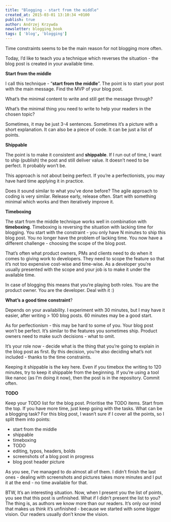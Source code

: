 ```yaml
---
title: "Blogging - start from the middle"
created_at: 2015-03-01 13:10:34 +0100
publish: true
author: Andrzej Krzywda
newsletter: blogging_book
tags: [ 'blog', 'blogging']
---
```


Time constraints seems to be the main reason for not blogging more often. 

Today, I’d like to teach you a technique which reverses the situation - the blog post is created in your available time.

<!-- more -->

**Start from the middle**

I call this technique - “**start from the middle**”. The point is to start your post with the main message. Find the MVP of your blog post. 

What’s the minimal content to write and still get the message through? 

What’s the minimal thing you need to write to help your readers in the chosen topic?

Sometimes, it may be just 3-4 sentences. Sometimes it’s a picture with a short explanation. It can also be a piece of code. It can be just a list of points. 

**Shippable**

The point is to make it consistent and **shippable**. If I run out of time, I want to ship (publish) the post and still deliver value. It doesn’t need to be perfect. It probably won’t be. 

This approach is not about being perfect. If you’re a perfectionists, you may have hard time applying it in practice.

Does it sound similar to what you’ve done before? The agile approach to coding is very similar. Release early, release often. Start with something minimal which works and then iteratively improve it.

**Timeboxing**

The start from the middle technique works well in combination with **timeboxing**. Timeboxing is reversing the situation with lacking time for blogging. You start with the constraint - you only have N minutes to ship this blog post. You no longer have the problem of lacking time. You now have a different challenge - choosing the scope of the blog post.

That’s often what product owners, PMs and clients need to do when it comes to giving work to developers. They need to scope the feature so that it’s not too expensive cost-wise and time-wise. As a developer you’re usually presented with the scope and your job is to make it under the available time.

In case of blogging this means that you’re playing both roles. You are the product owner. You are the developer. Deal with it :)

**What’s a good time constraint**? 

Depends on your availability. I experiment with 30 minutes, but I may have it easier, after writing > 100 blog posts. 60 minutes may be a good start.

As for perfectionism - this may be hard to some of you. Your blog post won’t be perfect. It’s similar to the features you sometimes ship. Product owners need to make such decisions - what to omit.

It’s your role now - decide what is the thing that you’re going to explain in the blog post as first. By this decision, you’re also deciding what’s not included - thanks to the time constraints.

Keeping it shippable is the key here. Even if you timebox the writing to 120 minutes, try to keep it shippable from the beginning. If you’re using a tool like nanoc (as I’m doing it now), then the post is in the repository. Commit often. 

**TODO**

Keep your TODO list for the blog post. Prioritise the TODO items. Start from the top. If you have more time, just keep going with the tasks. What can be a blogging task? For this blog post, I wasn’t sure if I cover all the points, so I split them into points:

* start from the middle
* shippable
* timeboxing
* TODO
* editing, typos, headers, bolds
* screenshots of a blog post in progress
* blog post header picture

As you see, I’ve managed to do almost all of them. I didn’t finish the last ones - dealing with screenshots and pictures takes more minutes and I put it at the end - no time available for that.

BTW, It’s an interesting situation. Now, when I present you the list of points, you see that this post is unfinished. What if I didn’t present the list to you? The thing is, as authors we know more than our readers. It’s only our mind that makes us think it’s unfinished - because we started with some bigger vision. Our readers usually don’t know the vision.

